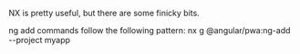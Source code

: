 NX is pretty useful, but there are some finicky bits.

ng add commands follow the following pattern:
nx g @angular/pwa:ng-add --project myapp
